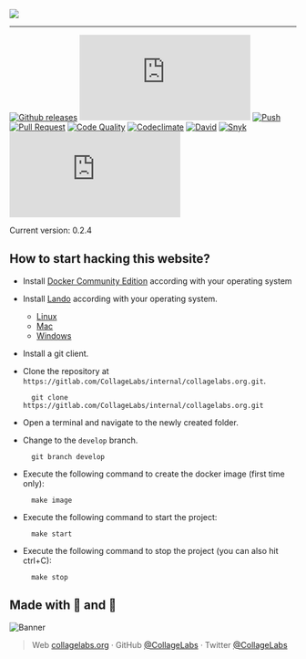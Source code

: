 ![](https://rawcdn.githack.com/CollageLabs/collagelabs.org/57557046050b6515823f6c4ac819debcee40b346/_images/banner.svg)

---

[![Github releases](https://img.shields.io/github/release/CollageLabs/collagelabs.org.svg)](https://github.com/CollageLabs/collagelabs.org/releases)
[![Github issues](https://img.shields.io/github/issues/CollageLabs/collagelabs.org)](https://github.com/CollageLabs/collagelabs.org/issues?q=is%3Aopen)
[![Push](https://github.com/CollageLabs/collagelabs.org/workflows/Push/badge.svg)](https://github.com/CollageLabs/collagelabs.org/actions?query=workflow%3APush)
[![Pull Request](https://github.com/CollageLabs/collagelabs.org/workflows/Pull%20Request/badge.svg)](https://github.com/CollageLabs/collagelabs.org/actions?query=workflow%3A%22Pull+Request%22)
[![Code Quality](https://github.com/CollageLabs/collagelabs.org/workflows/Code%20Quality/badge.svg)](https://github.com/CollageLabs/collagelabs.org/actions?query=workflow%3A%22Code+Quality%22)
[![Codeclimate](https://codeclimate.com/github/CollageLabs/collagelabs.org/badges/gpa.svg)](https://codeclimate.com/github/CollageLabs/collagelabs.org)
[![David](https://david-dm.org/CollageLabs/collagelabs.org/dev-status.svg)](https://david-dm.org/CollageLabs/collagelabs.org)
[![Snyk](https://snyk.io/test/github/CollageLabs/collagelabs.org/badge.svg)](https://snyk.io/test/github/CollageLabs/collagelabs.org)
[![CLA Assistant](https://cla-assistant.io/readme/badge/CollageLabs/collagelabs.org)](https://cla-assistant.io/CollageLabs/collagelabs.org)

Current version: 0.2.4

## How to start hacking this website?

* Install [Docker Community Edition](https://docs.docker.com/install/#supported-platforms) according with your operating system
* Install [Lando](https://docs.devwithlando.io/installation/system-requirements.html) according with your operating system.

    - [Linux](https://docs.devwithlando.io/installation/linux.html)
    - [Mac](https://docs.devwithlando.io/installation/macos.html)
    - [Windows](https://docs.devwithlando.io/installation/windows.html)

* Install a git client.
* Clone the repository at `https://gitlab.com/CollageLabs/internal/collagelabs.org.git`.

        git clone https://gitlab.com/CollageLabs/internal/collagelabs.org.git

* Open a terminal and navigate to the newly created folder.
* Change to the `develop` branch.

        git branch develop

* Execute the following command to create the docker image (first time only):

        make image

* Execute the following command to start the project:

        make start

* Execute the following command to stop the project (you can also hit ctrl+C):

        make stop

## Made with 💖 and 🍔

![Banner](https://rawcdn.githack.com/CollageLabs/collagelabs.org/57557046050b6515823f6c4ac819debcee40b346/_images/promo-open-source.svg)

> Web [collagelabs.org](http://collagelabs.org/) · GitHub [@CollageLabs](https://github.com/CollageLabs) · Twitter [@CollageLabs](https://twitter.com/CollageLabs)